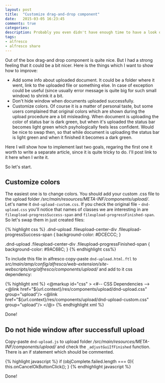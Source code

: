 ```yaml
---
layout: post
title:  "Customize drag-and-drop component"
date:   2015-03-05 16:23:45
comments: true
categories:
description: Probably you even didn't have enough time to have a look on pop-up window because in case of successfull upload it immediately hides. Which is quite sad because it could show a bit more to the user than just a status of upload. I will show how to improve this component and get a bit more from it. This article is split in two parts. This one covers the UI changes. The second one will show how to extend functionality of upload webscript. I'll post a link to it here when it would be written.   
tags: 
- alfresco
- alfresco share
---
```


Out of the box drag-and drop component is quite nice. But I had a strong feeling that it could be a bit nicer. Here is the things which I want to show how to improve:

* Add some info about uploaded document. It could be a folder where it went, link to the uploaded file or something else. In case of exception could be useful (since usually error message is quite big for such small window) to shrink it a bit.
* Don't hide window when documents uploaded successfully. 
* Customize colors. Of course it is a matter of personal taste, but some users complained that original colors which are shown during the upload procedure are a bit misleading. When document is uploading the color of status bar is dark green, but when it's uploaded the status bar becomes light green which psyhologically feels less confident. Would be nice to swap then, so that while document is uploading the status bar is light green and when it finished it becomes a dark green.  

Here I will show how to implement last two goals, regaring the first one it worth to write a separate article, since it is quite tricky to do. I'll post link to it here when I write it.

So let's start.

## Customize colors

The easiest one is to change colors. You should add your custom .css file to the upload folder _/src/main/resources/META-INF/components/upload/_. Let's name it `dnd-upload-custom.css`. If you check the original file - `dnd-upload.css` you'll notice that names of classes we are interesting in are `fileupload-progressSuccess-span` and `fileupload-progressFinished-span`. So let's swap them in just created files:

{% highlight css %}
.dnd-upload .fileupload-center-div .fileupload-progressSuccess-span
{
  background-color: #DCECCC;
}

.dnd-upload .fileupload-center-div .fileupload-progressFinished-span
{
  background-color: #9AC68C;
}
{% endhighlight css%}

To include this file in alfresco copy-paste `dnd-upload.html.ftl` to _src/main/amp/config/alfresco/web-extension/site-webscripts/org/alfresco/components/upload/_ and add to it css dependency:

{% highlight xml %}
<@markup id="css" >
<#-- CSS Dependencies -->
  <@link href="${url.context}/res/components/upload/dnd-upload.css" group="upload"/>
  <@link href="${url.context}/res/components/upload/dnd-upload-custom.css" group="upload"/>
</@>
{% endhighlight xml %}

Done!

## Do not hide window after successfull upload

Copy-paste `dnd-upload.js` to upload folder _/src/main/resources/META-INF/components/upload/_ and check the `_adjustGuiIfFinished` function. There is an if statement which should be commented.

{% highlight javascript %}
if (objComplete.failed.length === 0){
  this.onCancelOkButtonClick();
}
{% endhighlight javascript %}

Done!

